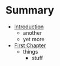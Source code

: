 # Summary

* [Introduction](README.md)
   * another
   * yet more
* [First Chapter](chapter1.md)
   * things
       * stuff

